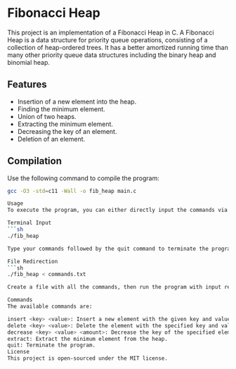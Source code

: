 # Fibonacci Heap

This project is an implementation of a Fibonacci Heap in C. A Fibonacci Heap is a data structure for priority queue operations, consisting of a collection of heap-ordered trees. It has a better amortized running time than many other priority queue data structures including the binary heap and binomial heap.

## Features

- Insertion of a new element into the heap.
- Finding the minimum element.
- Union of two heaps.
- Extracting the minimum element.
- Decreasing the key of an element.
- Deletion of an element.

## Compilation

Use the following command to compile the program:

```sh
gcc -O3 -std=c11 -Wall -o fib_heap main.c

Usage
To execute the program, you can either directly input the commands via the terminal, or you can redirect the input from a file:

Terminal Input
```sh
./fib_heap

Type your commands followed by the quit command to terminate the program.

File Redirection
```sh
./fib_heap < commands.txt

Create a file with all the commands, then run the program with input redirected from this file:

Commands
The available commands are:

insert <key> <value>: Insert a new element with the given key and value.
delete <key> <value>: Delete the element with the specified key and value.
decrease <key> <value> <amount>: Decrease the key of the specified element by the given amount.
extract: Extract the minimum element from the heap.
quit: Terminate the program.
License
This project is open-sourced under the MIT license.